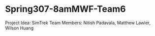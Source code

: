 # Spring307-8amMWF-Team6

Project Idea: SimTrek
Team Members: Nitish Padavala, Matthew Lawler, Wilson Huang

